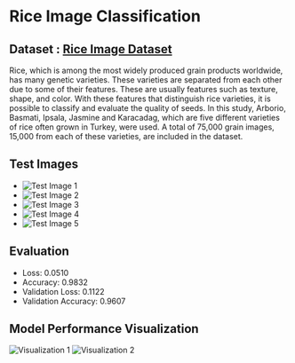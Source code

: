 # Rice Image Classification

## Dataset : [**Rice Image Dataset**](https://www.kaggle.com/datasets/muratkokludataset/rice-image-dataset)

Rice, which is among the most widely produced grain products worldwide, has many genetic varieties. These varieties are separated from each other due to some of their features. These are usually features such as texture, shape, and color. With these features that distinguish rice varieties, it is possible to classify and evaluate the quality of seeds. In this study, Arborio, Basmati, Ipsala, Jasmine and Karacadag, which are five different varieties of rice often grown in Turkey, were used. A total of 75,000 grain images, 15,000 from each of these varieties, are included in the dataset.

## Test Images
- ![Test Image 1](https://github.com/AditiaW/Rice-Image-Classification/assets/106371535/d014df40-bcf8-4fb8-aa9e-7d990a3c7932)
- ![Test Image 2](https://github.com/AditiaW/Rice-Image-Classification/assets/106371535/63002efd-d103-47af-8381-fc7a0100fb1a)
- ![Test Image 3](https://github.com/AditiaW/Rice-Image-Classification/assets/106371535/9a0b7afa-fe3b-45ba-8d5a-ac4145c2ca3c)
- ![Test Image 4](https://github.com/AditiaW/Rice-Image-Classification/assets/106371535/a110a16a-cc44-4a89-aad3-95a3a8107e22)
- ![Test Image 5](https://github.com/AditiaW/Rice-Image-Classification/assets/106371535/b682132e-2e74-495d-9e33-e3444688a106)

## Evaluation
- Loss: 0.0510
- Accuracy: 0.9832
- Validation Loss: 0.1122
- Validation Accuracy: 0.9607

## Model Performance Visualization
![Visualization 1](https://github.com/AditiaW/Rice-Image-Classification/assets/106371535/b0107d82-165c-4be8-8d20-22314063051d)
![Visualization 2](https://github.com/AditiaW/Rice-Image-Classification/assets/106371535/6e1f9b1e-36f2-4e1c-b522-48ed9aec1231)
